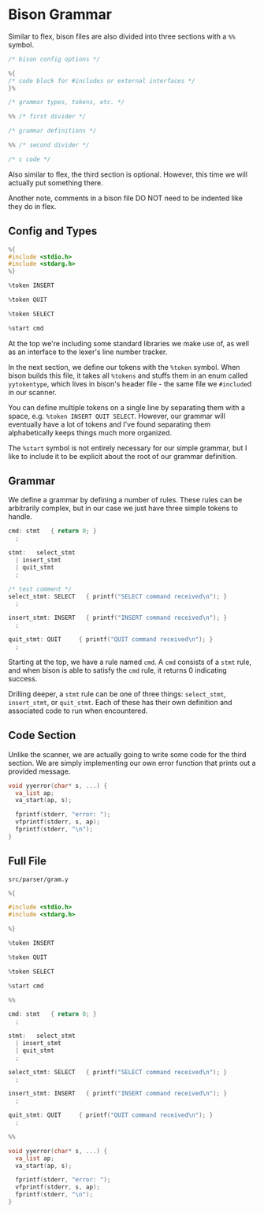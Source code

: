 # Bison Grammar

Similar to flex, bison files are also divided into three sections with a `%%` symbol.

```c
/* bison config options */

%{
/* code block for #includes or external interfaces */
}%

/* grammar types, tokens, etc. */

%% /* first divider */

/* grammar definitions */

%% /* second divider */

/* c code */
```

Also similar to flex, the third section is optional. However, this time we will actually put something there.

Another note, comments in a bison file DO NOT need to be indented like they do in flex.

## Config and Types

```c
%{
#include <stdio.h>
#include <stdarg.h>
%}

%token INSERT

%token QUIT

%token SELECT

%start cmd
```

At the top we're including some standard libraries we make use of, as well as an interface to the lexer's line number tracker.

In the next section, we define our tokens with the `%token` symbol. When bison builds this file, it takes all `%tokens` and stuffs them in an enum called `yytokentype`, which lives in bison's header file - the same file we `#include`d in our scanner.

You can define multiple tokens on a single line by separating them with a space, e.g. `%token INSERT QUIT SELECT`. However, our grammar will eventually have a lot of tokens and I've found separating them alphabetically keeps things much more organized.

The `%start` symbol is not entirely necessary for our simple grammar, but I like to include it to be explicit about the root of our grammar definition.

## Grammar

We define a grammar by defining a number of rules. These rules can be arbitrarily complex, but in our case we just have three simple tokens to handle.

```c
cmd: stmt   { return 0; }
  ;

stmt:   select_stmt
  | insert_stmt
  | quit_stmt
  ;

/* test comment */
select_stmt: SELECT   { printf("SELECT command received\n"); }
  ;

insert_stmt: INSERT   { printf("INSERT command received\n"); }
  ;

quit_stmt: QUIT     { printf("QUIT command received\n"); }
  ;
```

Starting at the top, we have a rule named `cmd`. A `cmd` consists of a `stmt` rule, and when bison is able to satisfy the `cmd` rule, it returns 0 indicating success.

Drilling deeper, a `stmt` rule can be one of three things: `select_stmt`, `insert_stmt`, or `quit_stmt`. Each of these has their own definition and associated code to run when encountered.

## Code Section

Unlike the scanner, we are actually going to write some code for the third section. We are simply implementing our own error function that prints out a provided message.

```c
void yyerror(char* s, ...) {
  va_list ap;
  va_start(ap, s);

  fprintf(stderr, "error: ");
  vfprintf(stderr, s, ap);
  fprintf(stderr, "\n");
}
```

## Full File

`src/parser/gram.y`

```c
%{

#include <stdio.h>
#include <stdarg.h>

%}

%token INSERT

%token QUIT

%token SELECT

%start cmd

%%

cmd: stmt   { return 0; }
  ;

stmt:   select_stmt
  | insert_stmt
  | quit_stmt
  ;

select_stmt: SELECT   { printf("SELECT command received\n"); }
  ;

insert_stmt: INSERT   { printf("INSERT command received\n"); }
  ;

quit_stmt: QUIT     { printf("QUIT command received\n"); }
  ;

%%

void yyerror(char* s, ...) {
  va_list ap;
  va_start(ap, s);

  fprintf(stderr, "error: ");
  vfprintf(stderr, s, ap);
  fprintf(stderr, "\n");
}
```